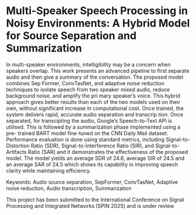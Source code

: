 # Multi-Speaker Speech Processing in Noisy Environments: A Hybrid Model for Source Separation and Summarization

In multi-speaker environments, intelligibility may be a concern when
speakers overlap. This work presents an advanced pipeline to first separate audio
and then give a summary of the conversation. The proposed model combines Sep
Former, ConvTasNet, and adaptive noise reduction techniques to isolate speech
from two speaker mixed audio, reduce background noise, and amplify the pri
mary speaker’s voice. This hybrid approach gives better results than each of the
two models used on their own, without significant increase in computational cost.
Once trained, the system delivers rapid, accurate audio separation and transcrip
tion. Once separated, for transcipting the audio, Google’s Speech-to-Text API
is utilised. This is followed by a summarization phase implemented using a pre-
trained BART model fine-tuned on the CNN Daily Mail dataset. Performance
evaluation is done using standard metrics, including Signal-to-Distortion Ratio
(SDR), Signal-to-Interference Ratio (SIR), and Signal-to-Artifacts Ratio (SAR)
and it demonstrates the effectiveness of the proposed model. The model yields
an average SDR of 24.6, average SIR of 24.5 and an average SAR of 24.5 which
shows its capability in improving speech clarity while maintaining efficiency.

Keywords: Audio source separation, SepFormer, ConvTasNet, Adaptive noise
reduction, Audio transcription, Summarization

This project has been submitted to the International Conference on Signal Processing and Integrated Networks (SPIN 2025) and is under review
